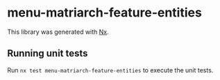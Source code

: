 # menu-matriarch-feature-entities

This library was generated with [Nx](https://nx.dev).

## Running unit tests

Run `nx test menu-matriarch-feature-entities` to execute the unit tests.
